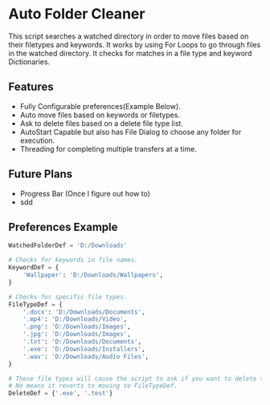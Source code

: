 # Auto Folder Cleaner

This script searches a watched directory in order to move files based on their filetypes and keywords. It works by using For Loops to go through files in the watched directory. It checks for matches in a file type and keyword Dictionaries.

## Features

* Fully Configurable preferences(Example Below).
* Auto move files based on keywords or filetypes.
* Ask to delete files based on a delete file type list.
* AutoStart Capable but also has File Dialog to choose any folder for execution.
* Threading for completing multiple transfers at a time.

## Future Plans

* Progress Bar (Once I figure out how to)
* sdd

## Preferences Example

```Python
WatchedFolderDef = 'D:/Downloads'

# Checks for keywords in file names.
KeywordDef = {
    'Wallpaper': 'D:/Downloads/Wallpapers',
}

# Checks for specific file types.
FileTypeDef = {
    '.docx': 'D:/Downloads/Documents',
    '.mp4': 'D:/Downloads/Video',
    '.png': 'D:/Downloads/Images',
    '.jpg': 'D:/Downloads/Images',
    '.txt': 'D:/Downloads/Documents',
    '.exe': 'D:/Downloads/Installers',
    '.wav': 'D:/Downloads/Audio Files',
}

# These file types will cause the script to ask if you want to delete them.
# No means it reverts to moving to FileTypeDef.
DeleteDef = {'.exe', '.test'}
```
